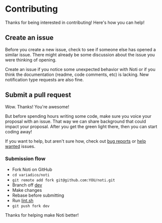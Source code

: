 # Contributing

Thanks for being interested in contributing! Here's how you can help!

## Create an issue

Before you create a new issue, check to see if someone else has opened a similar
issue. There might already be some discussion about the issue you were thinking
of opening.

Create an issue if you notice some unexpected behavior with Noti or if you think
the documentation (readme, code comments, etc) is lacking. New notification type
requests are also fine.

## Submit a pull request

Wow. Thanks! You're awesome!

But before spending hours writing some code, make sure you voice your proposal
with an issue. That way we can share background that could impact your proposal.
After you get the green light there, then you can start coding away!

If you want to help, but aren't sure how, check out [bug reports] or [help
wanted] issues.

### Submission flow

* Fork Noti on GitHub
* `cd variadico/noti`
* `git remote add fork git@github.com:YOU/noti.git`
* Branch off [dev]
* Make changes
* Rebase before submitting
* Run [lint.sh]
* `git push fork dev`

Thanks for helping make Noti better!

[dev]: https://github.com/variadico/noti/tree/dev
[lint.sh]: https://github.com/variadico/noti/blob/master/lint.sh
[bug reports]: https://github.com/variadico/noti/issues?q=is%3Aopen+is%3Aissue+label%3Abug
[help wanted]: https://github.com/variadico/noti/issues?utf8=%E2%9C%93&q=is%3Aopen+is%3Aissue+label%3A%22help+wanted%22+
